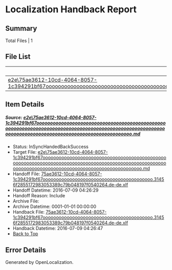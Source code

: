 # <a name='report-top'></a> Localization Handback Report

## Summary
 Total Files | 1

## File List
 Source File | Status | Details 
 ----------- | ------ | ------- 
 [e2e\75ae3612-10cd-4064-8057-1c394291bf67ooooooooooooooooooooooooooooooooooooooooooooooooooooooooooooooooooooooooooooooooooooooooooooooooooooooooooooooooooooooooooooooooooooooooooooooooooooooo.md](https://github.com/OpenLocalizationTestOrg/oltest/blob/6de126d1846beeb1a7dfb023c2586c6db7c28f8a/e2e/75ae3612-10cd-4064-8057-1c394291bf67ooooooooooooooooooooooooooooooooooooooooooooooooooooooooooooooooooooooooooooooooooooooooooooooooooooooooooooooooooooooooooooooooooooooooooooooooooooooo.md) | InSyncHandedBackSuccess | [Details](#c8b9fecbfa98ca0145360d11ae1549b1933419a81)

## Item Details
##### <a name='c8b9fecbfa98ca0145360d11ae1549b1933419a81'></a> Source: [e2e\75ae3612-10cd-4064-8057-1c394291bf67ooooooooooooooooooooooooooooooooooooooooooooooooooooooooooooooooooooooooooooooooooooooooooooooooooooooooooooooooooooooooooooooooooooooooooooooooooooooo.md](https://github.com/OpenLocalizationTestOrg/oltest/blob/6de126d1846beeb1a7dfb023c2586c6db7c28f8a/e2e/75ae3612-10cd-4064-8057-1c394291bf67ooooooooooooooooooooooooooooooooooooooooooooooooooooooooooooooooooooooooooooooooooooooooooooooooooooooooooooooooooooooooooooooooooooooooooooooooooooooo.md)
* Status: InSyncHandedBackSuccess
* Target File: [e2e\75ae3612-10cd-4064-8057-1c394291bf67ooooooooooooooooooooooooooooooooooooooooooooooooooooooooooooooooooooooooooooooooooooooooooooooooooooooooooooooooooooooooooooooooooooooooooooooooooooooo.md](https://github.com/OpenLocalizationTestOrg/oltest-dede-fly/blob/bcf64834c53c919dffc289925d12740e59a2c395/e2e/75ae3612-10cd-4064-8057-1c394291bf67ooooooooooooooooooooooooooooooooooooooooooooooooooooooooooooooooooooooooooooooooooooooooooooooooooooooooooooooooooooooooooooooooooooooooooooooooooooooo.md)
* Handoff File: [75ae3612-10cd-4064-8057-1c394291bf67ooooooooooooooooooooooooooooooooooooooooo.31456f2855172983053389c79b048197f0540264.de-de.xlf](https://github.com/OpenLocalizationTestOrg/olhandoff-e2e/blob/f21c6b7cf930cd043ba0fb9d20b22260a72829c8/ol-handoff/OpenLocalizationTestOrg/oltest-dede-fly/ci/ht/75ae3612-10cd-4064-8057-1c394291bf67ooooooooooooooooooooooooooooooooooooooooo.31456f2855172983053389c79b048197f0540264.de-de.xlf)
* Handoff Datetime: 2016-07-09 04:26:29
* Handoff Reason: Include
* Archive File: 
* Archive Datetime: 0001-01-01 00:00:00
* Handback File: [75ae3612-10cd-4064-8057-1c394291bf67ooooooooooooooooooooooooooooooooooooooooo.31456f2855172983053389c79b048197f0540264.de-de.xlf](https://github.com/OpenLocalizationTestOrg/olhandback-e2e/blob/7b24d27bd569e6fe54c64f5e6e608a29cf5fc111/ol-handback/OpenLocalizationTestOrg/oltest-dede-fly/ci/ht/75ae3612-10cd-4064-8057-1c394291bf67ooooooooooooooooooooooooooooooooooooooooo.31456f2855172983053389c79b048197f0540264.de-de.xlf)
* Handback Datetime: 2016-07-09 04:26:47
* [Back to Top](#report-top)


## Error Details

Generated by OpenLocalization.
